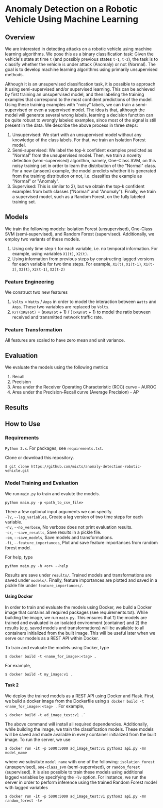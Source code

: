 # Anomaly Detection on a Robotic Vehicle Using Machine Learning

## Overview

We are interested in detecting attacks on a robotic vehicle using machine learning algorithms. We pose this as a binary classification task: Given the vehicle's state at time `t` (and possibly previous states `t-1`, `t-2`), the task is to classify whether the vehicle is under attack (Anomaly) or not (Normal). The goal is to develop machine learning algorithms using primarily unsupervised methods.

Although it is an unsupervised classification task, it is possible to approach it using semi-supervised and/or supervised learning. This can be achieved by first training an unsupervised model, and then labeling the training examples that correspond to the most confident predictions of the model. Using these training examples with "noisy" labels, we can train a semi-supervised or even a supervised model. The idea is that, although the model will generate several wrong labels, learning a decision function can be quite robust to wrongly labeled examples, since most of the signal is still present in the data. We describe the above process in three steps:

1) Unsupervised: We start with an unsupervised model without any knowledge of the class labels. For that, we train an Isolation Forest model.
2) Semi-supervised: We label the top-k confident examples predicted as "Normal" from the unsupervised model. Then, we train a novelty detection (semi-supervised) algorithm, namely, One-Class SVM, on this noisy training set in order to learn the distribution of the "Normal" class. For a new (unseen) example, the model predicts whether it is generated from the training distribution or not, i.e. classifies the example as "Normal" or "Anomaly".
3) Supervised: This is similar to 2), but we obtain the top-k confident examples from both classes ("Normal" and "Anomaly"). Finally, we train a supervised model, such as a Random Forest, on the fully labeled training set.    

## Models
We train the following models: Isolation Forest (unsupervised), One-Class SVM (semi-supervised), and Random Forest (supervised). Additionally, we employ two variants of these models.    

1) Using only time step `t` for each variable, i.e. no temporal information. For example, using variables `X1(t)`, `X2(t)`.
2) Using information from previous steps by constructing lagged versions for each variable for two time steps. For example, `X1(t)`, `X1(t-1)`, `X1(t-2)`, `X2(t)`, `X2(t-1)`, `X2(t-2)`

### Feature Engineering
We construct two new features    
1) `Volts` = `Watts` / `Amps` in order to model the interaction between `Watts` and `Amps`. These two variables are replaced by `Volts`.
2) `R/T(xKBTot)` = (`RxKBTot` + 1) / (`TxKBTot` + 1) to model the ratio between received and transmitted network traffic rate.

### Feature Transformation    
All features are scaled to have zero mean and unit variance.

## Evaluation
We evaluate the models using the following metrics
1) Recall
2) Precision
3) Area under the Receiver Operating Characteristic (ROC) curve - AUROC
4) Area under the Precision-Recall curve (Average Precision) - AP

## Results

## How to Use

### Requirements   
`Python 3.x`. For packages, see `requirements.txt`.


Clone or download this repository.
```
$ git clone https://github.com/micts/anomaly-detection-robotic-vehicle.git
```

### Model Training and Evaluation
We run `main.py` to train and evalute the models. 
```
python main.py -p <path_to_csv_file>
```
There a few optional input arguments we can specify.     
`-lv`, `--lag_variables`,  Create a lag version of two time steps for each variable.    
`-nv`, `--no_verbose`,    No verbose does not print evaluation results.    
`-sr`, `--save_results`,  Save results in a pickle file.     
`-sm`, `--save_models`,   Save models and transformations.    
`-fi`, `--feature_importances`, Plot and save feature importances from random forest model.    
  
For help, type
```
python main.py -h <or> --help    
```   
 
Results are save under `results/`. Trained models and transformations are saved under `models/`. Finally, feature importances are plotted and saved in a pickle file under `feature_importances/`.

#### Using Docker
In order to train and evaluate the models using Docker, we build a Docker image that contains all required packages (see requirements.txt). While building the image, we run `main.py`. This ensures that 1) the models are trained and evaluated in an isolated environment (container) and 2) the results (e.g. saved models and transformations) will be available to all containers initialized from the built image. This will be useful later when we serve our models as a REST API within Docker.

To train and evaluate the models using Docker, type
```
$ docker build -t <name_for_image>:<tag> .
```
For example,
```
$ docker build -t my_image:v1 .
```

#### Task 2
We deploy the trained models as a REST API using Docker and Flask. First, we build a docker image from the Dockerfile using `$ docker build -t <name_for_image>:<tag> .` For example, 
```
$ docker build -t ad_image_test:v1 .`    
```    
The above command will install all required dependencies. Additionally, while building the image, we train the classification models. These models will be saved and made available in every container initialized from the built image. To run the server, we use
```
$ docker run -it -p 5000:5000 ad_image_test:v1 python3 api.py -mn model_name
```
where we subsitute `model_name` with one of the following: `isolation_forest` (unsupervised), `one-class_svm` (semi-supervised), or `random_forest` (supervised). It is also possible to train these models using additional lagged variables by specifying the `-lv` option. For instance, we run the server in order to perform inference using the trained Random Forest model with lagged variables
```
$ docker run -it -p 5000:5000 ad_image_test:v1 python3 api.py -mn random_forest -lv
```
